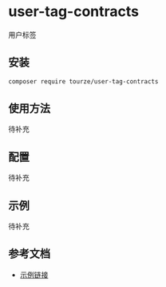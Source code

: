 # user-tag-contracts

用户标签

## 安装

```bash
composer require tourze/user-tag-contracts
```

## 使用方法

待补充

## 配置

待补充

## 示例

待补充

## 参考文档

- [示例链接](https://example.com)
